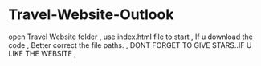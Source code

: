 # Travel-Website-Outlook                              
open Travel Website folder                          ,
use index.html file to start                        ,
If u download the code                              ,
Better correct the file paths.                      ,
DONT FORGET TO GIVE STARS..IF U LIKE THE WEBSITE    ,
